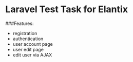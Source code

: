 # Laravel Test Task for Elantix

###Features:
* registration
* authentication
* user account page
* user edit page
* edit user via AJAX
